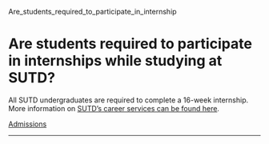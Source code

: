 Are_students_required_to_participate_in_internship



Are students required to participate in internships while studying at SUTD?
===========================================================================

All SUTD undergraduates are required to complete a 16-week internship. More information on [SUTD’s career services can be found here](/campus-life/career-development/).

[Admissions](https://www.sutd.edu.sg/tag/admissions/)

---


